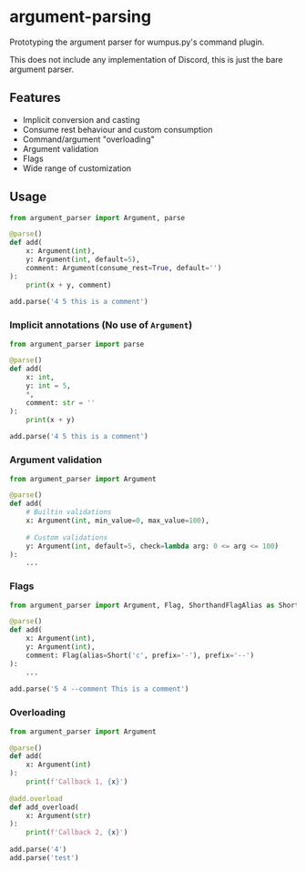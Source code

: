 # argument-parsing
Prototyping the argument parser for wumpus.py's command plugin.

This does not include any implementation of Discord, this is just the bare argument parser.

## Features
- Implicit conversion and casting
- Consume rest behaviour and custom consumption
- Command/argument "overloading"
- Argument validation
- Flags
- Wide range of customization

## Usage
```py
from argument_parser import Argument, parse

@parse()
def add(
    x: Argument(int),
    y: Argument(int, default=5),
    comment: Argument(consume_rest=True, default='')
):
    print(x + y, comment)
    
add.parse('4 5 this is a comment')
```

### Implicit annotations (No use of `Argument`)
```py
from argument_parser import parse

@parse()
def add(
    x: int,
    y: int = 5,
    *,
    comment: str = ''
):
    print(x + y)
    
add.parse('4 5 this is a comment')
```

### Argument validation
```py
from argument_parser import Argument

@parse()
def add(
    # Builtin validations
    x: Argument(int, min_value=0, max_value=100),
    
    # Custom validations
    y: Argument(int, default=5, check=lambda arg: 0 <= arg <= 100)
):
    ...
```

### Flags
```py
from argument_parser import Argument, Flag, ShorthandFlagAlias as Short

@parse()
def add(
    x: Argument(int),
    y: Argument(int),
    comment: Flag(alias=Short('c', prefix='-'), prefix='--')
):
    ...
    
add.parse('5 4 --comment This is a comment')
```

### Overloading
```py
from argument_parser import Argument

@parse()
def add(
    x: Argument(int)
):
    print(f'Callback 1, {x}')
    
@add.overload
def add_overload(
    x: Argument(str)
):
    print(f'Callback 2, {x}')
    
add.parse('4')
add.parse('test')
```
